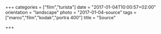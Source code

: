 +++
categories = ["film","turista"]
date = "2017-01-04T10:00:57+02:00"
orientation = "landscape"
photo = "2017-01-04-source"
tags = ["maroc","film","kodak","portra 400"]
title = "Source"

+++
